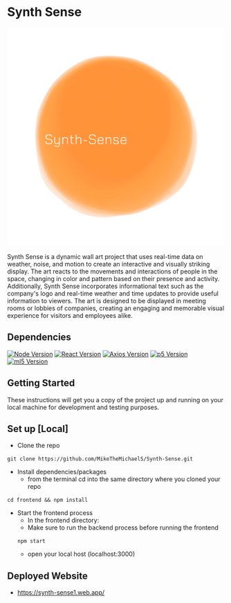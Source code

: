 # Synth Sense

<img width="573" alt="Screen Shot 2023-04-05 at 6 45 19 PM" src="https://github.com/MikeTheMichaelS/Synth-Sense/blob/main/logo.png">

Synth Sense is a dynamic wall art project that uses real-time data on weather, noise, and motion to create an interactive and visually striking display. The art reacts to the movements and interactions of people in the space, changing in color and pattern based on their presence and activity. Additionally, Synth Sense incorporates informational text such as the company's logo and real-time weather and time updates to provide useful information to viewers. The art is designed to be displayed in meeting rooms or lobbies of companies, creating an engaging and memorable visual experience for visitors and employees alike.

## Dependencies 

[![Node Version](https://img.shields.io/badge/Node-18.14.0-brightgreen)](https://nodejs.org/en)
[![React Version](https://img.shields.io/badge/React-18.2.0-brightgreen)](https://react.dev/)
[![Axios Version](https://img.shields.io/badge/Axios-1.3.5-brightgreen)](https://www.npmjs.com/package/react-axios)
[![p5 Version](https://img.shields.io/badge/p5-1.6.0-brightgreen)](https://p5js.org/)
[![ml5 Version](https://img.shields.io/badge/ml5-0.12.2-brightgreen)](https://ml5js.org/)



<!-- - Python: v3.11.3
- Uvicorn: v0.21.0
- Node: v18.14.0
- React: v18.2.0
- Axios: v1.3.5
- Fastapi: v0.95.0
- p5: v1.6.0
- ml5: v0.12.2  -->

## Getting Started

These instructions will get you a copy of the project up and running on your local machine for development and testing purposes.

## Set up [Local]
* Clone the repo
``` 
git clone https://github.com/MikeTheMichaelS/Synth-Sense.git
```
* Install dependencies/packages
    * from the terminal cd into the same directory where you cloned your repo
```
cd frontend && npm install
```
<!-- * Start the backend process
   * In a new terminal
   ```
   cd backend && uvicorn main:app --reload
   ```
-->
* Start the frontend process
   * In the frontend directory:
   * Make sure to run the backend process before running the frontend
   ```
   npm start
   ```
   * open your local host (localhost:3000)

## Deployed Website
* https://synth-sense1.web.app/
